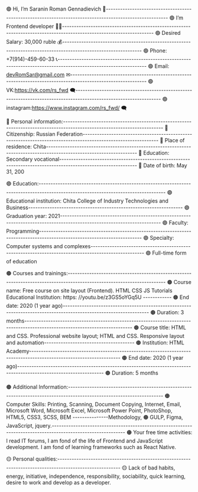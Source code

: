 🟢 Hi, I’m Saranin Roman Gennadievich 👋--------------------------------------------------------------------------------------------------------
🟢 I’m Frontend developer 👨‍💻--------------------------------------------------------------------------------------------------------------------
🟢 Desired Salary: 30,000 ruble 💰---------------------------------------------------------------------------------------------------------------
🟢 Phone: +7(914)-459-60-33 📞-------------------------------------------------------------------------------------------------------------------
🟢 Email: devRomSar@gmail.com ✉--------------------------------------------------------------------------------------------------------------
🟢 VK:https://vk.com/rs_fwd 🗨------------------------------------------------------------------------------------------------------------------
🟢 instagram:https://www.instagram.com/rs_fwd/ 🗨

🔵 Personal information:------------------------------------------------------------------------------------------------------------------------
🔵 Citizenship: Russian Federation--------------------------------------------------------------------------------------------------------------
🔵 Place of residence: Chita--------------------------------------------------------------------------------------------------------------------
🔵 Education: Secondary vocational--------------------------------------------------------------------------------------------------------------
🔵 Date of birth: May 31, 200

🟣 Education:-----------------------------------------------------------------------------------------------------------------------------------
🟣 Educational institution: Chita College of Industry Technologies and Business-----------------------------------------------------------------
🟣 Graduation year: 2021------------------------------------------------------------------------------------------------------------------------
🟣 Faculty: Programming-------------------------------------------------------------------------------------------------------------------------
🟣 Specialty: Computer systems and complexes----------------------------------------------------------------------------------------------------
🟣 Full-time form of education

🟤 Courses and trainings:-----------------------------------------------------------------------------------------------------------------------
🟤 Course name: Free course on site layout (Frontend). HTML CSS JS Tutorials Educational Institution: https: //youtu.be/z3GS5oYGq5U ------------
🟤 End date: 2020 (1 year ago)------------------------------------------------------------------------------------------------------------------
🟤 Duration: 3 months---------------------------------------------------------------------------------------------------------------------------
🟤 Course title: HTML and CSS. Professional website layout; HTML and CSS. Responsive layout and automation--------------------------------------
🟤 Institution: HTML Academy--------------------------------------------------------------------------------------------------------------------
🟤 End date: 2020 (1 year ago)------------------------------------------------------------------------------------------------------------------
🟤 Duration: 5 months

🟠 Additional Information:----------------------------------------------------------------------------------------------------------------------
🟠 Computer Skills: Printing, Scanning, Document Copying, Internet, Email, Microsoft Word, Microsoft Excel, Microsoft Power Point, PhotoShop, HTML5, CSS3, SCSS, BEM ---------------Methodology, 
🟠 GULP, Figma, JavaScript, jquery.-------------------------------------------------------------------------------------------------------------
🟠 Your free time activities: I read IT forums, I am fond of the life of Frontend and JavaScript development. I am fond of learning frameworks such as React Native.

🟡 Personal qualities:--------------------------------------------------------------------------------------------------------
🟡 Lack of bad habits, energy, initiative, independence, responsibility, sociability, quick learning, desire to work and develop as a developer.
